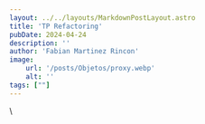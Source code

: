 ```yaml
---
layout: ../../layouts/MarkdownPostLayout.astro
title: 'TP Refactoring'
pubDate: 2024-04-24
description: ''
author: 'Fabian Martinez Rincon'
image:
    url: '/posts/Objetos/proxy.webp'
    alt: ''
tags: [""]
---
```



\